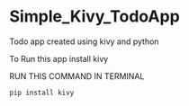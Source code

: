 # Simple_Kivy_TodoApp

Todo app created using kivy and python
                                              
 To Run this app install kivy              
                                              
RUN THIS COMMAND IN TERMINAL                  
                                              
 <code>pip install kivy</code> 
